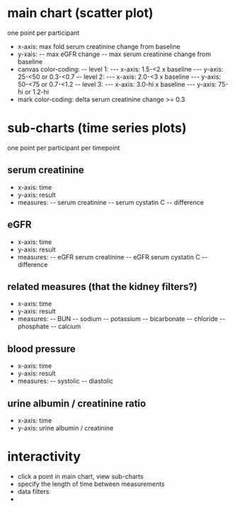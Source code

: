 # main chart (scatter plot)
one point per participant

- x-axis: max fold serum creatinine change from baseline
- y-xais:
-- max eGFR change
-- max serum creatinine change from baseline
- canvas color-coding:
-- level 1:
--- x-axis: 1.5-<2 x baseline
--- y-axis: 25-<50 or 0.3-<0.7
-- level 2:
--- x-axis: 2.0-<3 x baseline
--- y-axis: 50-<75 or 0.7-<1.2
-- level 3:
--- x-axis: 3.0-hi x baseline
--- y-axis: 75-hi or 1.2-hi
- mark color-coding: delta serum creatinine change >= 0.3

# sub-charts (time series plots)  
one point per participant per timepoint

## serum creatinine
- x-axis: time
- y-axis: result
- measures:
-- serum creatinine
-- serum cystatin C
-- difference

## eGFR
- x-axis: time
- y-axis: result
- measures:
-- eGFR serum creatinine
-- eGFR serum cystatin C
-- difference

## related measures (that the kidney filters?)
- x-axis: time
- y-axis: result
- measures:
-- BUN
-- sodium
-- potassium
-- bicarbonate
-- chloride
-- phosphate
-- calcium

## blood pressure
- x-axis: time
- y-axis: result
- measures:
-- systolic
-- diastolic

## urine albumin / creatinine ratio
- x-axis: time
- y-axis: urine albumin / creatinine

# interactivity
- click a point in main chart, view sub-charts
- specify the length of time between measurements
- data filters
- 
